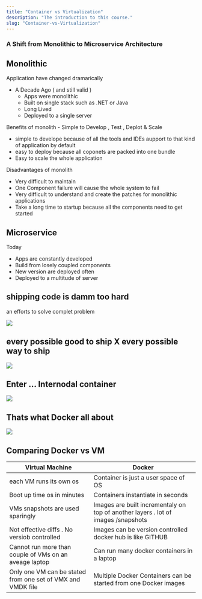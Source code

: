 ```yaml
---
title: "Container vs Virtualization"
description: "The introduction to this course."
slug: "Container-vs-Virtualization"
---
```


### A Shift from Monolithic to Microservice Architecture 

##  Monolithic 

Application have changed dramarically 
- A Decade Ago ( and still valid )
    - Apps were monolithic 
    - Built on single stack such as .NET or Java 
    - Long Lived 
    - Deployed to a single server 

Benefits of monolith - Simple to Develop , Test , Deplot & Scale 
   - simple to develope because of all the tools and IDEs aupport to that kind of application by default 
   -  easy to deploy because all coponets are packed into one bundle 
   - Easy to scale the whole application  

Disadvantages of monolith 
  -  Very difficult to maintain 
  - One Component failure will cause the whole system to fail 
  - Very difficult to understand and create the patches for   monolithic applications 
  - Take a long time to startup because all the components need to get started 

## Microservice 

Today 
  - Apps are constantly developed 
  - Build from losely coupled components 
  - New version are deployed often 
  - Deployed to a multitude of server 


## shipping code is damm too hard 

an efforts to solve complet problem 

![](./images/solve-problem.png)

## every possible good to ship X every possible way to ship 

![](./images/pssiblewaytoship.png)

## Enter ...  Internodal container 

![](./images/intermodl-container.png)


## Thats what Docker all about 
![](./images/whatdocker.png)



## Comparing Docker vs VM 

| Virtual Machine |  Docker |
|-|-| 
| each VM runs its own os | Container is just a user space of OS | 
| Boot up time os in minutes | Containers instantiate in seconds | 
| VMs snapshots are used sparingly | Images are built incrementaly on top of another layers . lot of images /snapshots | 
| Not effective diffs . No versiob controlled | Images can be version controlled docker hub is like GITHUB | 
| Cannot run more than couple of VMs on an aveage laptop | Can run many docker containers in a laptop |
| Only one VM can be stated from one set of VMX and VMDK file | Multiple Docker Containers can be started from one Docker images  |




